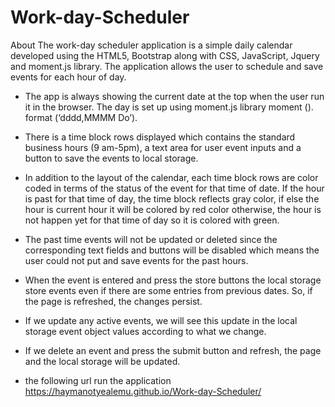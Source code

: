 # Work-day-Scheduler

About
The work-day scheduler application is a simple daily calendar developed using the HTML5, Bootstrap along with CSS, JavaScript, Jquery and moment.js library. The application allows the user to schedule and save events for each hour of day. 
* The app is always showing the current date at the top when the user run it in the browser. The day is set up using moment.js library moment (). format (‘dddd,MMMM Do’).
* There is a time block rows displayed which contains the standard business hours (9 am-5pm), a text area for user event inputs and a button to save the events to local storage.
* In addition to the layout of the calendar, each time block rows are color coded in terms of the status of the event for that time of date. If the hour is past for that time of day, the time block reflects gray color, if else the hour is current hour it will be colored by red color otherwise, the hour is not happen yet for that time of day so it is colored with green.

* The past time events will not be updated or deleted since the corresponding text fields and buttons will be disabled which means the user could not put and save events for the past hours.
* When the event is entered and press the store buttons the local storage store events even if there are some entries from previous dates. So, if the page is refreshed, the changes persist.
* If we update any active events, we will see this update in the local storage event object values according to what we change.
* If we delete an event and press the submit button and refresh, the page and the local storage will be updated.
* the following url run the application 
 https://haymanotyealemu.github.io/Work-day-Scheduler/
 









